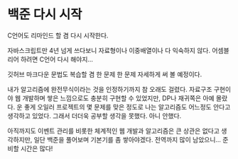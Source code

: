 # 백준 다시 시작

C언어도 리마인드 할 겸 다시 시작한다.

자바스크립트만 4년 넘게 쓰다보니 자료형이나 이중배열이나 다 익숙하지 않다. 어셈블리어 하려면 C언어 다시 해야지...

깃허브 마크다운 문법도 복습할 겸 한 문제 한 문제 자세하게 써 볼 예정이다.

내가 알고리즘에 완전무식이라는 것을 인정하기까지 참 오래도 걸렸다. 자료구조 구현이야 웹 개발하며 쌓은 느낌으로도 충분히 구현할 수 있었지만, DP나 재귀쪽은 아예 몰랐다. 운 좋게 오일러 프로젝트의 몇 문제를 맞은 정도로 나는 알고리즘도 어느정도 안다고 생각하고 있었다. 그래서 더더욱 공부할 생각을 못했다. 아니 안했다.

아직까지도 이벤트 관리를 비롯한 체계적인 웹 개발과 알고리즘은 큰 상관은 없다고 생각하지만, 일단 백준을 풀어보며 기본기를 좀 쌓아야겠다. 전역까지 많이 남았으니... 준비할 시간은 많다!